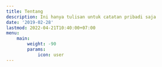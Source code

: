 ```yaml
---
title: Tentang
description: Ini hanya tulisan untuk catatan pribadi saja
date: '2019-02-28'
lastmod: 2022-04-21T10:40:00+07:00
menu:
    main: 
        weight: -90
        params:
            icon: user
---
```


